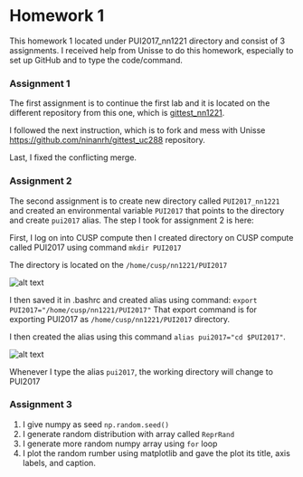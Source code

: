 # Homework 1

This homework 1 located under PUI2017_nn1221 directory and consist of 3 assignments. 
I received help from Unisse to do this homework, especially to set up GitHub and to type the code/command.

### Assignment 1
The first assignment is to continue the first lab and it is located on the different repository from this one, which is 
[gittest_nn1221](https://github.com/ninanrh/gittest_nn1221). 

I followed the next instruction, which is to fork and mess with Unisse https://github.com/ninanrh/gittest_uc288 repository.

Last, I fixed the conflicting merge.

### Assignment 2
The second assignment is to create new directory called `PUI2017_nn1221` and created an environmental variable `PUI2017` that points to the directory and create `pui2017` alias. The step I took for assignment 2 is here:

First, I log on into CUSP compute then I created directory on CUSP compute called PUI2017 using command 
`mkdir PUI2017`

The directory is located on the `/home/cusp/nn1221/PUI2017`

![alt text](https://raw.githubusercontent.com/ninanrh/PUI2017_nn1221/master/directory.png)


I then saved it in .bashrc and created alias using command:
`export PUI2017="/home/cusp/nn1221/PUI2017"`
That export command is for exporting PUI2017 as `/home/cusp/nn1221/PUI2017` directory.

I then created the alias using this command `alias pui2017="cd $PUI2017"`.

![alt text](https://raw.githubusercontent.com/ninanrh/PUI2017_nn1221/master/bashprofile.png)

Whenever I type the alias `pui2017`, the working directory will change to PUI2017

### Assignment 3

1. I give numpy as seed `np.random.seed()` 
2. I generate random distribution with array called `ReprRand` 
3. I generate more random numpy array using `for` loop
4. I plot the random rumber using matplotlib and gave the plot its title, axis labels, and caption.

